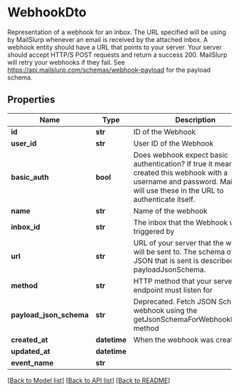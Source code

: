 # WebhookDto

Representation of a webhook for an inbox. The URL specified will be using by MailSlurp whenever an email is received by the attached inbox. A webhook entity should have a URL that points to your server. Your server should accept HTTP/S POST requests and return a success 200. MailSlurp will retry your webhooks if they fail. See https://api.mailslurp.com/schemas/webhook-payload for the payload schema.
## Properties
Name | Type | Description | Notes
------------ | ------------- | ------------- | -------------
**id** | **str** | ID of the Webhook | 
**user_id** | **str** | User ID of the Webhook | 
**basic_auth** | **bool** | Does webhook expect basic authentication? If true it means you created this webhook with a username and password. MailSlurp will use these in the URL to authenticate itself. | 
**name** | **str** | Name of the webhook | [optional] 
**inbox_id** | **str** | The inbox that the Webhook will be triggered by | 
**url** | **str** | URL of your server that the webhook will be sent to. The schema of the JSON that is sent is described by the payloadJsonSchema. | 
**method** | **str** | HTTP method that your server endpoint must listen for | 
**payload_json_schema** | **str** | Deprecated. Fetch JSON Schema for webhook using the getJsonSchemaForWebhookPayload method | 
**created_at** | **datetime** | When the webhook was created | 
**updated_at** | **datetime** |  | 
**event_name** | **str** |  | [optional] 

[[Back to Model list]](../README#documentation-for-models) [[Back to API list]](../README#documentation-for-api-endpoints) [[Back to README]](../README)


